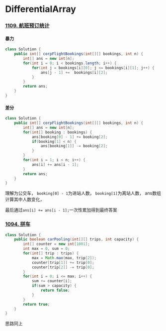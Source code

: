 # DifferentialArray

### [1109. 航班预订统计](https://leetcode-cn.com/problems/corporate-flight-bookings/)

#### 暴力

```java
class Solution {
    public int[] corpFlightBookings(int[][] bookings, int n) {
        int[] ans = new int[n];
        for(int i = 0; i < bookings.length; i++) {
            for(int j = bookings[i][0]; j <= bookings[i][1]; j++) {
                ans[j - 1] +=  bookings[i][2];
            }
        }
        return ans;
    }
}
```

#### 差分

```java
class Solution {
    public int[] corpFlightBookings(int[][] bookings, int n) {
        int[] ans = new int[n];
        for(int[] booking : bookings) {
            ans[booking[0] - 1] += booking[2];
            if(booking[1] < n) {
                ans[booking[1]] -= booking[2];
            }
        }
        for(int i = 1; i < n; i++) {
            ans[i] += ans[i - 1];
        }
        return ans;
    }
}
```

理解为公交车， `booking[0] - 1`为进站人数，  `booking[1]`为离站人数， ans数组计算其中人数变化，

最后通过`ans[i] += ans[i - 1];`一次性累加得到最终答案

### [1094. 拼车](https://leetcode-cn.com/problems/car-pooling/)

```java
class Solution {
    public boolean carPooling(int[][] trips, int capacity) {
        int[] counter = new int[1001];
        int max = 0, sum = 0;
        for(int[] trip : trips) {
            max = Math.max(max, trip[2]);
            counter[trip[1]] += trip[0];
            counter[trip[2]] -= trip[0]; 
        }
        for(int i = 0; i <= max; i++) {
            sum += counter[i];
            if(sum > capacity) {
                return false;
            }
        }
        return true;
    }
}
```

思路同上